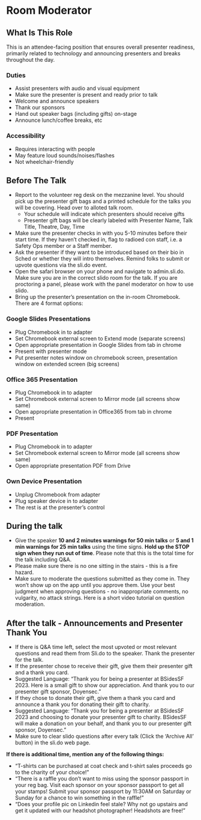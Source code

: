 # Room Moderator

## What Is This Role

This is an attendee-facing position that ensures overall presenter readiness, primarily related to technology and announcing presenters and breaks throughout the day.

### Duties

- Assist presenters with audio and visual equipment
- Make sure the presenter is present and ready prior to talk 
- Welcome and announce speakers
- Thank our sponsors
- Hand out speaker bags (including gifts) on-stage
- Announce lunch/coffee breaks, etc

### Accessibility

- Requires interacting with people
- May feature loud sounds/noises/flashes
- Not wheelchair-friendly

## Before The Talk

- Report to the volunteer reg desk on the mezzanine level. You should pick up the presenter gift bags and a printed schedule for the talks you will be covering. Head over to alloted talk room.
    - Your schedule will indicate which presenters should receive gifts
    - Presenter gift bags will be clearly labeled with Presenter Name, Talk Title, Theatre, Day, Time
- Make sure the presenter checks in with you 5-10 minutes before their start time. If they haven’t checked in, flag to radioed con staff, i.e. a Safety Ops member or a Staff member.
- Ask the presenter if they want to be introduced based on their bio in Sched or whether they will 
intro themselves. Remind folks to submit or upvote questions via the sli.do event.
- Open the safari browser on your phone  and navigate to admin.sli.do. Make sure you are in the correct slido room for the talk. If you are proctoring a panel, please work with the panel moderator on how to use slido.
- Bring up the presenter’s presentation on the in-room Chromebook. There are 4 format options:

### Google Slides Presentations

- Plug Chromebook in to adapter
- Set Chromebook external screen to Extend mode (separate screens)
- Open appropriate presentation in Google Slides from tab in chrome
- Present with presenter mode
- Put presenter notes window on chromebook screen, presentation window on extended screen (big screens)

### Office 365 Presentation 

- Plug Chromebook in to adapter
- Set Chromebook external screen to Mirror mode (all screens show same)
- Open appropriate presentation in Office365 from tab in chrome
- Present

### PDF Presentation

- Plug Chromebook in to adapter
- Set Chromebook external screen to Mirror mode (all screens show same)
- Open appropriate presentation PDF from Drive

### Own Device Presentation

- Unplug Chromebook from adapter
- Plug speaker device in to adapter
- The rest is at the presenter’s control

## During the talk

- Give the speaker **10 and 2 minutes warnings for 50 min talks** or **5 and 1 min warnings for 25 min talks** using the time signs. **Hold up the STOP sign when they run out of time**. Please note that this is the total time for the talk including Q&A.  
- Please make sure there is no one sitting in the stairs - this is a fire hazard. 
- Make sure to moderate the questions submitted as they come in. They won’t show up on the app until you approve them. Use your best judgment when approving questions - no inappropriate comments, no vulgarity, no attack strings. Here is a short video tutorial on question moderation. 

## After the talk - Announcements and Presenter Thank You

- If there is Q&A time left, select the most upvoted or most relevant questions and read them from Sli.do to the speaker. 
Thank the presenter for the talk. 
- If the presenter chose to receive their gift, give them their presenter gift and a thank you card.  
- Suggested Language: “Thank you for being a presenter at BSidesSF 2023. Here is a small gift to show our appreciation. And thank you to our presenter gift sponsor, Doyensec.” 
- If they chose to donate their gift, give them a thank you card and announce a thank you for donating their gift to charity. 
- Suggested Language: “Thank you for being a presenter at BSidesSF 2023 and choosing to donate your presenter gift to charity. BSidesSF will make a donation on your behalf, and thank you to our presenter gift sponsor, Doyensec.”
- Make sure to clear slido questions after every talk (Click the ‘Archive All’ button) in the sli.do web page.

**If there is additional time, mention any of the following things:**

- “T-shirts can be purchased at coat check and t-shirt sales proceeds go to the charity of your choice!”
- “There is a raffle you don’t want to miss using the sponsor passport in your reg bag. Visit each sponsor on your sponsor passport to get all your stamps! Submit your sponsor passport by 11:30AM on Saturday or Sunday for a chance to win something in the raffle!”
- “Does your profile pic on Linkedin feel stale? Why not go upstairs and get it updated with our headshot photographer! Headshots are free!”
